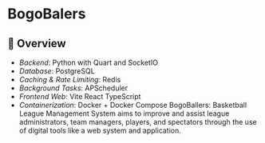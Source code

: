 # BogoBalers

## 🔹 Overview
- *Backend*: Python with Quart and SocketIO
- *Database*: PostgreSQL  
- *Caching & Rate Limiting*: Redis  
- *Background Tasks*: APScheduler  
- *Frontend Web*: Vite React TypeScript 
- *Containerization*: Docker + Docker Compose
BogoBallers: Basketball League Management System aims to improve and assist league administrators, team managers, players, and spectators through the use of digital tools like a web system and application.
